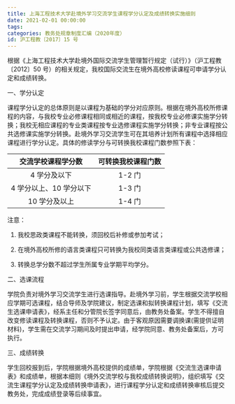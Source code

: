 ```yaml
---
title: 上海工程技术大学赴境外学习交流学生课程学分认定及成绩转换实施细则
date: 2021-02-01 00:00:00
tags: 
categories: 教务处规章制度汇编（2020年度）
id: 沪工程教〔2017〕15 号
---
```


根据《上海工程技术大学赴境外国际交流学生管理暂行规定（试行）》（沪工程教〔2012〕50 号）的相关规定，我校国际交流生在境外高校修读课程可申请学分认定和成绩转换。

一、学分认定

课程学分认定的总体原则是以课程为基础的学分对应原则。根据在境外高校所修课程的内容，与我校专业必修课程相同或相近的课程，按我校专业必修课实施学分转换；我校无相应课程的专业类课程按专业选修课程实施学分转换；非专业课程按公共选修课实施学分转换。赴境外学习交流学生可在其培养计划所有课程中选择相应课程进行学分认定。具体的修读学分与可转换我校课程门数参照下表：

|交流学校课程学分数|可转换我校课程门数|
|:---:|:---:|
|4 学分及以下|1-2 门|
|4 学分以上、10 学分以下|1-3 门|
|10 学分及以上|1-4 门|

注意：

1. 我校思政类课程不能转换，须回校后补修或参加考试；

2. 在境外高校所修的语言类课程只可转换为我校同类语言类课程或公共选修课；

3. 转换总学分数不超过学生所属专业学期平均学分。

二、选课流程

学院负责对境外学习交流学生进行选课指导。赴境外学习前，学生根据交流学校相应学期可选课程，结合导师及学院建议，制定选课和拟转换课程计划，填写《交流生选课申请表》，经系主任和分管院长签字同意后，由教务处备案。学生不得擅自改变修读课程及转换课程，否则不予认定。由于客观原因需要调换课(需提供证明材料)，学生需在交流学习期间及时提出申请，经学院同意、教务处备案后，方可执行。

三、成绩转换

学生回校报到后，学院根据境外高校提供的成绩单，学院根据《交流生选课申请表》和成绩单，根据本细则《境外交流学校与我校成绩转换说明》，组织填写《交流生课程学分认定及成绩转换申请表》，进行课程学分认定和成绩转换审核后提交教务处，完成成绩登录等后续事宜。
